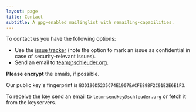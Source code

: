 ```yaml
---
layout: page
title: Contact
subtitle: A gpg-enabled mailinglist with remailing-capabilities.
---
```


To contact us you have the following options:

* Use the [issue tracker](https://0xacab.org/schleuder/schleuder) (note the option to mark an issue as confidential in case of security-relevant issues).
* Send an email to [team@schleuder.org](mailto:team@schleuder.org).

**Please encrypt** the emails, if possible.

Our public key's fingerprint is `B3D190D5235C74E1907EACFE898F2C91E2E6E1F3`.

To receive the key send an email to `team-sendkey@schleuder.org` or fetch it from the keyservers.
